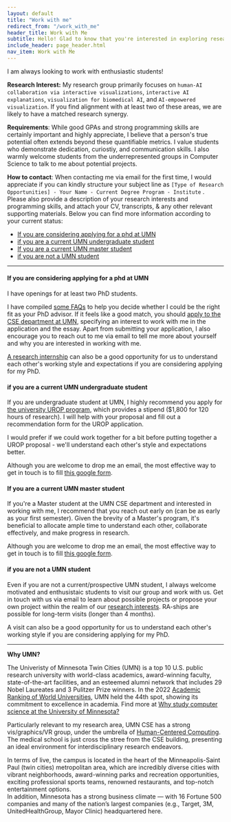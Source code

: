 ```yaml
---
layout: default
title: "Work with me"
redirect_from: "/work_with_me"
header_title: Work with Me
subtitle: Hello! Glad to know that you're interested in exploring research opportunities with me *⸜( •ᴗ• )⸝*
include_header: page_header.html
nav_item: Work with Me
---
```



I am always looking to work with enthusiastic students!

**Research Interest:** My research group primarily focuses on `human-AI collaboration via interactive visualizations`, `interactive AI explanations`, `visualization for biomedical AI`, and `AI-empowered visualization`. 
If you find alignment with at least two of these areas, we are likely to have a matched research synergy.

**Requirements**: While good GPAs and strong programming skills are certainly important and highly appreciate, 
I believe that a person's true potential often extends beyond these quantifiable metrics. 
I value students who demonstrate dedication, curiostiy, and communication skills.
I also warmly welcome students from the underrepresented groups in Computer Science to talk to me about
potential projects.

**How to contact**: When contacting me via email for the first time, 
I would appreciate if you can kindly structure your subject line as 
`[Type of Research Opportunities] - Your Name - Current Degree Program - Institute` .
Please also provide a description of your research interests and programming skills,
and attach your CV, transcripts, & any other relevant supporting materials.
Below you can find more information according to your current status:
- [If you are considering applying for a phd at UMN](#if-you-are-considering-applying-for-a-phd-at-umn)
- [if you are a current UMN undergraduate student](#if-you-are-a-current-umn-undergraduate-student)
- [If you are a current UMN master student](#if-you-are-a-current-umn-master-student)
- [if you are not a UMN student](#if-you-are-not-a-umn-student)

---

#### If you are considering applying for a phd at UMN
I have openings for at least two PhD students.

I have compiled [some FAQs](/work_with_me/phd) to help you decide whether I could be the right fit as your PhD advisor.
If it feels like a good match, you should [apply to the CSE department at UMN](https://cse.umn.edu/cs/phd-overview), specifying an interest to work with me in the application and the essay. 
Apart from submitting your application, I also encourage you to reach out to me via email to tell me more about
yourself and why you are interested in working with me. 
<!-- We can schedule a zoom meeting if needed. -->

[A research internship](#if-you-are-not-a-umn-student) can also be a good opportunity for us to understand each other's working style and expectations if you are considering applying for my PhD.

<!-- University of Minnesota graduate school admissions are decided by a committee of faculty holistically based on many
factors including:
grades, research experience, quality of other applicants, recommendation letters, etc. -->


#### if you are a current UMN undergraduate student

If you are undergraduate student at UMN, I highly recommend you apply for [the university UROP program](https://ugresearch.umn.edu/opportunities/urop), 
which provides a stipend ($1,800 for 120 hours of research).
I will help with your proposal and fill out a recommendation form for the UROP application.

I would prefer if we could work together for a bit before putting together a UROP proposal - we'll understand each other's style and expectations better.

Although you are welcome to drop me an email, the most effective way to get in touch is to fill [this google form](https://forms.gle/EvNTxPU5Neuvd9tS7).

#### If you are a current UMN master student

If you're a Master student at the UMN CSE department and interested in working with me, I recommend that you reach out early on (can be as early as your first semester). 
Given the brevity of a Master's program, it's beneficial to allocate ample time to understand each other, collaborate effectively, and make progress in research.

Although you are welcome to drop me an email, the most effective way to get in touch is to fill [this google form](https://forms.gle/EvNTxPU5Neuvd9tS7).

#### if you are not a UMN student

Even if you are not a current/prospective UMN student, I always welcome motivated and enthusistaic students to visit our group and work with us.
Get in touch with us via email to learn about possible projects or propose your own project within the realm of our [research interests](/research/).
RA-ships are possible for long-term visits (longer than 4 months).

A visit can also be a good opportunity for us to understand each other's working style if you are considering applying for my PhD.

<!-- At the same time, if you happen to be nearby and would like to drop by for a chat, please don’t hesitate to drop me an email. -->

---


**Why UMN?**
  
The Univeristy of Minnesota Twin Cities (UMN) is a top 10 U.S. public research university with world-class academics, award-winning faculty, state-of-the-art facilities, 
and an esteemed alumni network that includes 29 Nobel Laureates and 3 Pulitzer Prize winners.
In the 2022 [Academic Ranking of World Universities](https://www.shanghairanking.com/rankings/arwu/2022), UMN held the 44th spot, showing its commitment to excellence in academia. 
Find more at [Why study computer science at the University of Minnesota?](https://cse.umn.edu/cs/why-study-umn)

Particularly relevant to my research area, UMN CSE has a strong vis/graphics/VR group, under the umbrella of [Human-Centered Computing](https://cse.umn.edu/cs/human-centered-computing).
The medical school is just cross the stree from the CSE building, presenting an ideal environment for interdisciplinary research endeavors.

In terms of live, the campus is located in the heart of the Minneapolis-Saint Paul (twin cities) metropolitan area, which are incredibly diverse cities with vibrant neighborhoods, award-winning parks and recreation opportunities, exciting professional sports teams, renowned restaurants, and top-notch entertainment options.  
In addition, Minnesota has a strong business climate — with 16 Fortune 500 companies and many of the nation’s largest companies (e.g., Target, 3M, UnitedHealthGroup, Mayor Clinic) headquartered here. 
